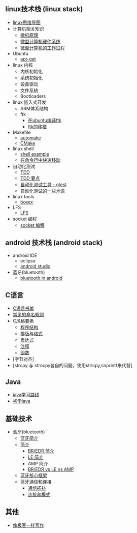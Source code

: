

## linux技术栈 (linux stack)

* [ linux思维导图 ](./linux/linux_guide.md)
* 计算机相关知识
    * [ 微机原理 ](./linux/microcomputer_theory.md)
    * [微型计算机硬件系统](http://wjyl.csxupt.com/wjyl/OnlineClass/1.4.html)
    * [微型计算机的工作过程](http://wjyl.csxupt.com/wjyl/OnlineClass/1.5.html)
* Ubuntu
    * [ apt-get ](./linux/apt-get.md)
* linux 内核
    * 内核初始化
    * 系统初始化
    * 设备驱动
    * 文件系统
    * Bootloaders
* linux 嵌入式开发
    * ARM体系结构
    * ftk
        * [ 在ubuntu编译ftk ](./linux/ftk_build_in_Ubuntu.md)
        * [ ftk的移植 ](./linux/ftk_port_to_Ubuntu.md)
* Makefile
    * [ automake ](./linux/automake.md)
    * [ CMake ](./linux/CMake.md)
* linux shell
    * [ shell example ](./linux/shell_example.md)
    * [ 在命令行中快速移动 ](./linux/shell_fast_move.md)
* 自动化测试
    * [ TDD ](./linux/TDD.md)
    * [ TDD 要点 ](./linux/TDD_tips.md)
    * [ 自动化测试工具 - gtest ](./linux/UnitTest_gtest.md)
    * [ 自动化测试的一些术语 ](./linux/UnitTest_terminology.md)
* linux tools
    * [boxex](./linux/tools_boxes.md)
* LFS
    * [LFS](./linux/LFS.md)
* socket 编程
    * [ socket 编程](./linux/socket.md)


## android 技术栈 (android stack)

* android IDE
    * eclipse
    * [ android studio ](./android/IDE_android_studio.md)
* 蓝牙(bluetooth)
    * [ bluetooth in android ](./android/bluetooth_android.md)

## C语言

* [ C语言书单 ](./C/C_books.md)
* [ 常见的命名规则 ](./C/C_naming_rule.md)
* C风格要素
    * [ 程序结构 ](./C/C_style_program_organization.md)
    * [ 排版与格式 ](./C/C_style_program_format.md)
    * [ 表达式 ](./C/C_style_statement.md)
    * [ 注释 ](./C/C_style_comment.md)
    * [ 函数 ](./C/C_style_function.md)
* [字节对齐]
* [strcpy 与 strncpy各自的问题，使用strlcpy,snprintf来代替]

## Java

* [java学习路线](./java/java学习路线.md)
* [初学java](./java/初学java.md)

## 基础技术

* 蓝牙(bluetooth)
    * [ 蓝牙简介 ](./basic/bluetooth.md)
    * [ 简介 ](./basic/bluetooth_general_description.md)
        * [ BR/EDR 简介 ](./basic/bluetooth_overview_of_BR_EDR_operation.md)
        * [ LE 简介 ](./basic/bluetooth_overview_of_LE_operation.md)
        * AMP 简介
        * [BR/EDR vs LE vs AMP](http://www.wowotech.net.img.800cdn.com/content/uploadfile/201406/eaf01404028766.gif)
    * [ 蓝牙核心框架 ](./basic/Bluetooth_core_system_architecture.md)
    * 蓝牙通信和连接
        * [ 通信拓扑 ](./basic/bluetooth_communication_topology.md)
        * [ 连接和模式 ](./basic/bluetooth_connection_and_mode.md)

## 其他

* [像极客一样写作](./write_as_a_geek.md)


